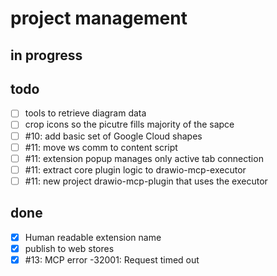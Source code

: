 # project management

## in progress


## todo

* [ ] tools to retrieve diagram data
* [ ] crop icons so the picutre fills majority of the sapce
* [ ] #10: add basic set of Google Cloud shapes
* [ ] #11: move ws comm to content script
* [ ] #11: extension popup manages only active tab connection
* [ ] #11: extract core plugin logic to drawio-mcp-executor
* [ ] #11: new project drawio-mcp-plugin that uses the executor

## done

* [x] Human readable extension name
* [x] publish to web stores
* [x] #13: MCP error -32001: Request timed out
